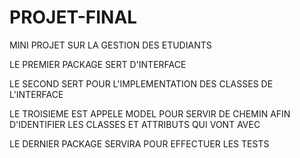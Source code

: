 # PROJET-FINAL
MINI PROJET SUR LA GESTION DES ETUDIANTS

LE PREMIER PACKAGE SERT D'INTERFACE

LE SECOND SERT POUR L'IMPLEMENTATION DES CLASSES DE L'INTERFACE

LE TROISIEME EST APPELE MODEL POUR SERVIR DE CHEMIN AFIN D'IDENTIFIER LES CLASSES ET ATTRIBUTS QUI VONT AVEC

LE DERNIER PACKAGE SERVIRA POUR EFFECTUER LES TESTS
